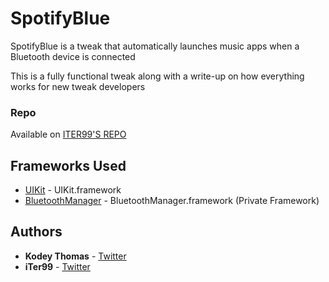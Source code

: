 # SpotifyBlue

SpotifyBlue is a tweak that automatically launches music apps when a Bluetooth device is connected

This is a fully functional tweak along with a write-up on how everything works for new tweak developers

### Repo

Available on [ITER99'S REPO](https://iter99.github.io/repo/)

## Frameworks Used

* [UIKit](https://developer.apple.com/documentation/uikit) - UIKit.framework
* [BluetoothManager](https://developer.limneos.net/index.php?ios=13.1.3&framework=BluetoothManager.framework) - BluetoothManager.framework (Private Framework)

## Authors

* **Kodey Thomas** - [Twitter](https://twitter.com/ThomasKodey)
* **iTer99** - [Twitter](https://twitter.com/ngthienhoan)